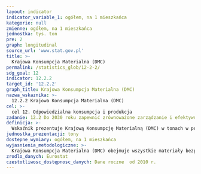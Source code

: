 ```yaml
---
layout: indicator
indicator_variable_1: ogółem, na 1 mieszkańca
kategorie: null
zmienne: ogółem, na 1 mieszkańca
jednostka: tys. ton
pre: 2
graph: longitudinal
source_url: 'www.stat.gov.pl'
title: >-
  Krajowa Konsumpcja Materialna (DMC)
permalink: /statistics_glob/12-2-2/
sdg_goal: 12
indicator: 12.2.2
target_id: '12.2.2'
graph_title: Krajowa Konsumpcja Materialna (DMC)
nazwa_wskaznika: >-
  12.2.2 Krajowa Konsumpcja Materialna (DMC)
cel: >-
  cel 12. Odpowiedzialna konsumpcja i produkcja
zadanie: 12.2 Do 2030 roku zapewnić zrównoważone zarządzanie i efektywne zużycie zasobów naturalnych
definicja: >-
  Wskaźnik prezentuje Krajową Konsumpcję Materialną (DMC) w tonach w przeliczeniu na 1 mieszkańca
jednostka_prezentacji: tony
dostepne_wymiary: ogółem, na 1 mieszkańca
wyjasnienia_metodologiczne: >-
  Krajowa Konsumpcja Materialna (DMC) obejmuje wszystkie materiały bezposrednio zużyte w procesach ekonomicznych na potrzeby gospodarki. Stanowi sumę materiałó pozyskanych na terytorium kraju oraz z importu pomniejszoną o materiały wysłane na eksport.Wskaźnik Krajowej Konsumpcji Materialnej (DMC) wyznacza się w oparciu o Ogólnogospodarcze Rachunki Przepływów Materialnych (EW-MFA, Economy-wide Material Flow Accounts), czyli spójne zestawienia całkowitych nakładów materialnych wchodzących do gospodarek narodowych, zmian poziomu zapasów materialnych w gospodarce oraz wpływów materialnych do innych gospodarek albo do środowiska.Dane w tablicach EW-MFA, w jednostkach masy, tworzy się dla następujacych elementów składowych: Biomasa i produkty z biomasy Rudy i koncentraty metali, surowe i przetworzone Minerały niemetaliczne, surowe i przetworzone Kopalne surowce energetyczne / nośniki energii, surowe i przetworzone Inne produkty Odpady przywożone w celu ostatecznego przetworzenia i usunięcia
zrodlo_danych: Eurostat
czestotliwosc_dostępnosc_danych: Dane roczne  od 2010 r.
---
```


